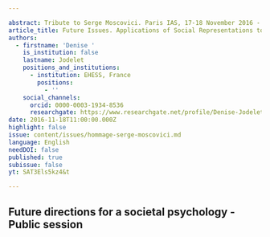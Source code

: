 ```yaml
---

abstract: Tribute to Serge Moscovici. Paris IAS, 17-18 November 2016 - Session 8
article_title: Future Issues. Applications of Social Representations to Education and Health
authors:
  - firstname: 'Denise '
    is_institution: false
    lastname: Jodelet
    positions_and_institutions:
      - institution: EHESS, France
        positions:
          - ''
    social_channels:
      orcid: 0000-0003-1934-8536
      researchgate: https://www.researchgate.net/profile/Denise-Jodelet-2/3
date: 2016-11-18T11:00:00.000Z
highlight: false
issue: content/issues/hommage-serge-moscovici.md
language: English
needDOI: false
published: true
subissue: false
yt: SAT3Els5kz4&t

---
```


## Future directions for a societal psychology - Public session

<Youtube yt="SAT3Els5kz4&t" caption="Future issues Applications of Social representations to education and health"></Youtube>